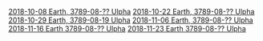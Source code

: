 <!-- TITLE: Sessions -->
<!-- SUBTITLE: Game sessions organized by date. -->

[2018-10-08 Earth, 3789-08-?? Ulpha](sessions/2018-10-08)
[2018-10-22 Earth, 3789-08-?? Ulpha](sessions/2018-10-22)
[2018-10-29 Earth, 3789-08-19 Ulpha](sessions/2018-10-29)
[2018-11-06 Earth, 3789-08-?? Ulpha](sessions/2018-11-06)
[2018-11-16 Earth 3789-08-?? Ulpha](sessions/2018-11-16)
[2018-11-23 Earth 3789-08-?? Ulpha](sessions/2018-11-23)
